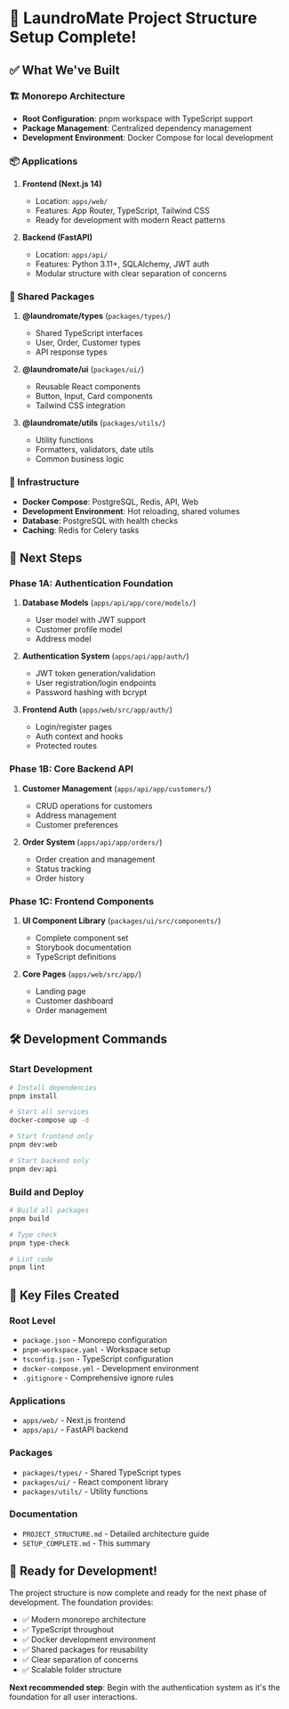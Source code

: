 # 🎉 LaundroMate Project Structure Setup Complete!

## ✅ What We've Built

### 🏗 Monorepo Architecture
- **Root Configuration**: pnpm workspace with TypeScript support
- **Package Management**: Centralized dependency management
- **Development Environment**: Docker Compose for local development

### 📦 Applications
1. **Frontend (Next.js 14)**
   - Location: `apps/web/`
   - Features: App Router, TypeScript, Tailwind CSS
   - Ready for development with modern React patterns

2. **Backend (FastAPI)**
   - Location: `apps/api/`
   - Features: Python 3.11+, SQLAlchemy, JWT auth
   - Modular structure with clear separation of concerns

### 🎨 Shared Packages
1. **@laundromate/types** (`packages/types/`)
   - Shared TypeScript interfaces
   - User, Order, Customer types
   - API response types

2. **@laundromate/ui** (`packages/ui/`)
   - Reusable React components
   - Button, Input, Card components
   - Tailwind CSS integration

3. **@laundromate/utils** (`packages/utils/`)
   - Utility functions
   - Formatters, validators, date utils
   - Common business logic

### 🐳 Infrastructure
- **Docker Compose**: PostgreSQL, Redis, API, Web
- **Development Environment**: Hot reloading, shared volumes
- **Database**: PostgreSQL with health checks
- **Caching**: Redis for Celery tasks

## 🚀 Next Steps

### Phase 1A: Authentication Foundation
1. **Database Models** (`apps/api/app/core/models/`)
   - User model with JWT support
   - Customer profile model
   - Address model

2. **Authentication System** (`apps/api/app/auth/`)
   - JWT token generation/validation
   - User registration/login endpoints
   - Password hashing with bcrypt

3. **Frontend Auth** (`apps/web/src/app/auth/`)
   - Login/register pages
   - Auth context and hooks
   - Protected routes

### Phase 1B: Core Backend API
1. **Customer Management** (`apps/api/app/customers/`)
   - CRUD operations for customers
   - Address management
   - Customer preferences

2. **Order System** (`apps/api/app/orders/`)
   - Order creation and management
   - Status tracking
   - Order history

### Phase 1C: Frontend Components
1. **UI Component Library** (`packages/ui/src/components/`)
   - Complete component set
   - Storybook documentation
   - TypeScript definitions

2. **Core Pages** (`apps/web/src/app/`)
   - Landing page
   - Customer dashboard
   - Order management

## 🛠 Development Commands

### Start Development
```bash
# Install dependencies
pnpm install

# Start all services
docker-compose up -d

# Start frontend only
pnpm dev:web

# Start backend only
pnpm dev:api
```

### Build and Deploy
```bash
# Build all packages
pnpm build

# Type check
pnpm type-check

# Lint code
pnpm lint
```

## 📁 Key Files Created

### Root Level
- `package.json` - Monorepo configuration
- `pnpm-workspace.yaml` - Workspace setup
- `tsconfig.json` - TypeScript configuration
- `docker-compose.yml` - Development environment
- `.gitignore` - Comprehensive ignore rules

### Applications
- `apps/web/` - Next.js frontend
- `apps/api/` - FastAPI backend

### Packages
- `packages/types/` - Shared TypeScript types
- `packages/ui/` - React component library
- `packages/utils/` - Utility functions

### Documentation
- `PROJECT_STRUCTURE.md` - Detailed architecture guide
- `SETUP_COMPLETE.md` - This summary

## 🎯 Ready for Development!

The project structure is now complete and ready for the next phase of development. The foundation provides:

- ✅ Modern monorepo architecture
- ✅ TypeScript throughout
- ✅ Docker development environment
- ✅ Shared packages for reusability
- ✅ Clear separation of concerns
- ✅ Scalable folder structure

**Next recommended step**: Begin with the authentication system as it's the foundation for all user interactions.
